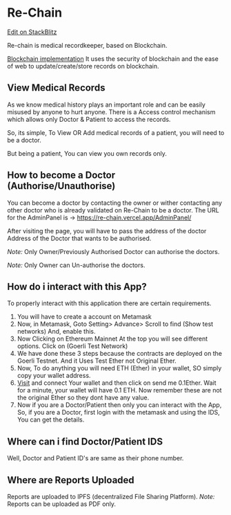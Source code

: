 # Re-Chain

[Edit on StackBlitz ](https://stackblitz.com/edit/re-chain)

Re-chain is medical recordkeeper, based on Blockchain.

[Blockchain implementation](https://github.com/Via5k/Blockchain-Based-medical-Health-Records/) It uses the security of blockchain and the ease of web to update/create/store records on blockchain.

## View Medical Records

As we know medical history plays an important role and can be easily misused by anyone to hurt anyone. There is a Access control mechanism which allows only Doctor & Patient to access the records.

So, its simple, To View OR Add medical records of a patient, you will need to be a doctor.

But being a patient, You can view you own records only.

## How to become a Doctor (Authorise/Unauthorise)

You can become a doctor by contacting the owner or wither contacting any other doctor who is already validated on Re-Chain to be a doctor. The URL for the AdminPanel is -> https://re-chain.vercel.app/AdminPanel/

After visiting the page, you will have to pass the address of the doctor Address of the Doctor that wants to be authorised.

_Note:_ Only Owner/Previously Authorised Doctor can authorise the doctors.

_Note:_ Only Owner can Un-authorise the doctors.

## How do i interact with this App?

To properly interact with this application there are certain requirements.

1. You will have to create a account on Metamask
2. Now, in Metamask, Goto Setting> Advance> Scroll to find (Show test networks) And, enable this.
3. Now Clicking on Ethereum Mainnet At the top you will see different options. Click on (Goerli Test Network)
4. We have done these 3 steps because the contracts are deployed on the Goerli Testnet. And it Uses Test Ether not Original Ether.
5. Now, To do anything you will need ETH (Ether) in your wallet, SO simply copy your wallet address.
6. [Visit](https://faucets.chain.link/goerli) and connect Your wallet and then click on send me 0.1Ether. Wait for a minute, your wallet will have 0.1 ETH. Now remember these are not the original Ether so they dont have any value.
7. Now if you are a Doctor/Patient then only you can interact with the App, So, if you are a Doctor, first login with the metamask and using the IDS, You can get the details.

## Where can i find Doctor/Patient IDS

Well, Doctor and Patient ID's are same as their phone number.

## Where are Reports Uploaded

Reports are uploaded to IPFS (decentralized File Sharing Platform).
_Note:_ Reports can be uploaded as PDF only.
